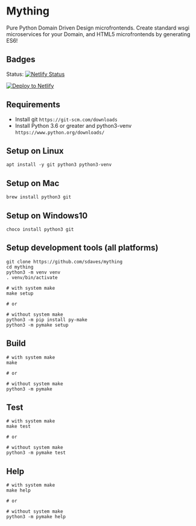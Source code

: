 # Mything

Pure Python Domain Driven Design microfrontends. Create standard wsgi microservices for your Domain, and HTML5 microfrontends by generating ES6!

## Badges

Status: [![Netlify Status](https://api.netlify.com/api/v1/badges/03fcd31b-aad4-4cbb-82d0-f50e5b1b0574/deploy-status)](https://app.netlify.com/sites/mything/deploys)

[![Deploy to Netlify](https://www.netlify.com/img/deploy/button.svg)](https://app.netlify.com/start/deploy?repository=https://github.com/sdaves/mything)

## Requirements

- Install git `https://git-scm.com/downloads`
- Install Python 3.6 or greater and python3-venv `https://www.python.org/downloads/`

## Setup on Linux

    apt install -y git python3 python3-venv
    
## Setup on Mac

    brew install python3 git
    
## Setup on Windows10

    choco install python3 git

## Setup development tools (all platforms)

    git clone https://github.com/sdaves/mything
    cd mything
    python3 -m venv venv
    . venv/bin/activate
    
    # with system make
    make setup 
    
    # or
    
    # without system make
    python3 -m pip install py-make
    python3 -m pymake setup

## Build

    # with system make
    make 
    
    # or
    
    # without system make
    python3 -m pymake

## Test

    # with system make
    make test
    
    # or
    
    # without system make
    python3 -m pymake test

## Help

    # with system make
    make help
    
    # or
    
    # without system make
    python3 -m pymake help
